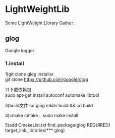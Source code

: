 # LightWeightLib
Some LightWeight Library Gather.

## glog
Google logger

### 1.install
1)git clone glog installer  
git clone https://github.com/google/glog

2)下载依赖包  
sudo apt-get install autoconf automake libtool

3)build文件
cd glog
mkdir build && cd build

4)cmake
cmake ..
sudo make install 

5)add CmakeList.txt
find_package(glog REQUIRED)  
target_link_libraries(*** glog)